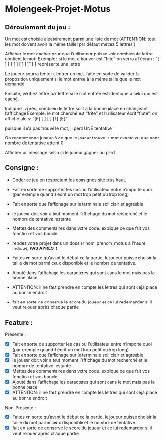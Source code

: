 # Molengeek-Projet-Motus

## Déroulement du jeu :

Un mot est choisie aléatoirement parmi une liste de mot (ATTENTION: tout les mot doivent avoir la même taille! par défaut mettez 5 lettres )

Afficher le mot cacher pour que l’utilisateur puisse voir combien de lettre contient le mot:
Exemple : si le mot à trouver est “frite” on verra à l’écran : “[ ] [ ] [ ] [ ] [ ]”
[ ] représente une lettre

Le joueur pourra tenter d’entrer un mot. faite en sorte de valider la proposition uniquement si le mot entrée à la même taille que le mot demandé

Ensuite, vérifiez lettre par lettre si le mot entrée est identique à celui qui est caché.

Indiquez, après, combien de lettre sont à la bonne place en changeant l’affichage
Exemple: le mot cherché est “frite” et l’utilisateur écrit “flute”. on affiche alors:
“[F] [ ] [ ] [T] [E]”

puisque il n’a pas trouvé le mot, il perd UNE tentative

On recommence jusque à ce que le joueur trouve le mot exacte ou que sont nombre de tentative atteint 0

Afficher un message selon si le joueur gagner ou perd
 

## Consigne :

- Coder ce jeu en respectant les consignes sité plus haut.
- Fait en sorte de supporter les cas où l’utilisateur entre n’importe quoi (par exemple quand il écrit un mot trop petit ou trop long)
- Fait en sorte que l’affichage sur le terminale soit clair et agréable
- le joueur doit voir à tout moment l’affichage du mot recherché et le nombre de tentative restante
- Mettez des commentaires dans votre code. explique ce que fait vos fonction et vos boucle.
- rendez votre projet dans un dossier nom_prenom_motus à l'heure indiqué, **PAS APRÈS !!**

- Faites en sorte qu’avant le début de la partie, le joueur puisse choisir la taille du mot parmi ceux disponible et le nombre de tentative.
- Ajouté dans l’affichage les caractères qui sont dans le mot mais pas la bonne place
- ATTENTION: il ne faut prendre en compte les lettres qui sont déjà placé au bonne endroit
- fait en sorte de conservé le score du joueur et de lui redemander si il veut rejouer après chaque partie

## Feature : 

Presente : 

- [x] Fait en sorte de supporter les cas où l’utilisateur entre n’importe quoi (par exemple quand il écrit un mot trop petit ou trop long)
- [x] Fait en sorte que l’affichage sur le terminale soit clair et agréable
- [x] le joueur doit voir à tout moment l’affichage du mot recherché et le nombre de tentative restante
- [x] Mettez des commentaires dans votre code. explique ce que fait vos fonction et vos boucle.
- [x] Ajouté dans l’affichage les caractères qui sont dans le mot mais pas la bonne place
- [X] ATTENTION: il ne faut prendre en compte les lettres qui sont déjà placé au bonne endroit

Non-Presente :

- [x] Faites en sorte qu’avant le début de la partie, le joueur puisse choisir la taille du mot parmi ceux disponible et le nombre de tentative.
- [x] fait en sorte de conservé le score du joueur et de lui redemander si il veut rejouer après chaque partie
